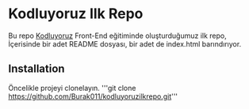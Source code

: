 # Kodluyoruz Ilk Repo
 Bu repo [Kodluyoruz](www.kodluyoruz.org) Front-End eğitiminde oluşturduğumuz ilk repo, İçerisinde bir adet
 README dosyası, bir adet de index.html barındırıyor.

## Installation
 Öncelikle projeyi clonelayın.
'''git clone https://github.com/Burak011/kodluyoruzilkrepo.git'''